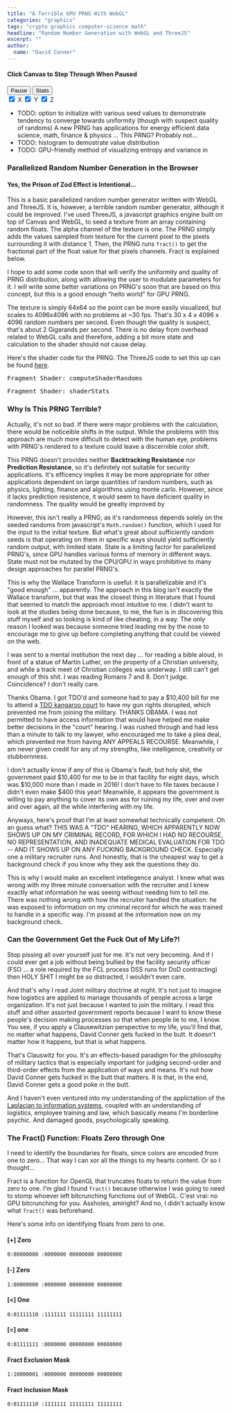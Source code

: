 ```yaml
---
title: "A Terrible GPU PRNG With WebGL"
categories: "graphics"
tags: "crypto graphics computer-science math"
headline: "Random Number Generation with WebGL and ThreeJS"
excerpt: ""
author:
  name: "David Conner"
---
```


#### Click Canvas to Step Through When Paused

<div class="row">
  <div class="col-sm-3 col-xs-6">
    <button id="btn-pause" class="btn btn-default" onclick="togglePause()">Pause</button>
    <button id="btn-stats" class="btn btn-default" onclick="toggleStats()">Stats</button>
  </div>
</div>

<div class="row">
  <div class="col-sm-3 col-xs-6">
    <label class="checkbox-inline">
      <input type="checkbox" id="chk-random-variable-1" checked onclick="changeStatsDisplayVars()"> X
    </label>
    <label class="checkbox-inline">
      <input type="checkbox" id="chk-random-variable-2" checked onclick="changeStatsDisplayVars()"> Y
    </label>
    <label class="checkbox-inline">
      <input type="checkbox" id="chk-random-variable-3" checked onclick="changeStatsDisplayVars()"> Z
    </label>
  </div>
</div>

- TODO: option to initialize with various seed values to demonstrate
  tendency to converge towards uniformity (though with suspect
  quality of randoms) A new PRNG has applications for energy efficient
  data science, math, finance & physics ... This PRNG? Probably not...
- TODO: histogram to demostrate value distribution
- TODO: GPU-friendly method of visualizing entropy and variance in

### Parallelized Random Number Generation in the Browser

#### Yes, the Prison of Zod Effect is Intentional...

This is a basic parallelized random number generator written with
WebGL and ThreeJS. It is, however, a terrible random number generator,
although it could be improved. I've used ThreeJS, a javascript
graphics engine built on top of Canvas and WebGL, to seed a texture
from an array containing random floats.  The alpha channel of the
texture is one. The PRNG simply adds the values sampled from texture
for the current pixel to the pixels surrounding it with distance 1.
Then, the PRNG runs `fract()` to get the fractional part of the float
value for that pixels channels. Fract is explained below.

I hope to add some code soon that will verify the uniformity and
quality of PRNG distribution, along with allowing the user to modulate
parameters for it.  I will write some better variations on PRNG's soon
that are based on this concept, but this is a good enough "hello
world" for GPU PRNG.

The texture is simply 64x64 so the point can be more easily
visualized, but scales to 4096x4096 with no problems at ~30 fps.
That's 30 x 4 x 4096 x 4096 random numbers per second.  Even though
the quality is suspect, that's about 2 Gigarands per second.  There is
no delay from overhead related to WebGL calls and therefore, adding a
bit more state and calculation to the shader should not cause delay.

Here's the shader code for the PRNG. The ThreeJS code to set this up
can be found [here](/js/3d/2017-01-04-webgl-gpu-prng.js).

<pre class="highlight">Fragment Shader: computeShaderRandoms<code id="codeComputeShaderRandoms"></code></pre>
<pre class="highlight">Fragment Shader: shaderStats<code id="codeShaderStats"></code></pre>

### Why Is This PRNG Terrible?

Actually, it's not so bad. If there were major problems with the
calculation, there would be noticeible shifts in the output. While the
problems with this approach are much more difficult to detect with the
human eye, problems with PRNG's rendered to a texture could leave a
discernible color shift.

This PRNG doesn't provides neither **Backtracking Resistance** nor
**Prediction Resistance**, so it's definitely not suitable for security
applications. It's efficency implies it may be more appropriate for
other applications dependent on large quantities of random numbers, such
as physics, lighting, finance and algorithms using monte carlo. However,
since it lacks prediction resistence, it would seem to have deficient
quality in randomness. The quality would be greatly improved by

However, this isn't really a PRNG, as it's randomness depends solely
on the seeded randoms from javascript's `Math.random()` function,
which I used for the input to the initial texture. But what's great
about sufficiently random seeds is that operating on them in specific
ways should yield sufficiently random output, with limited
state. State is a limiting factor for parallelized PRNG's, since GPU
handles various forms of memory in different ways. State must not be
mutated by the CPU/GPU in ways prohibitive to many design approaches
for parallel PRNG's.

This is why the Wallace Transform is useful: it is parallelizable and
it's "good enough" ... apparently. The approach in this blog isn't
exactly the Wallace transform, but that was the closest thing in
literature that I found that seemed to match the approach most
intuitive to me. I didn't want to look at the studies being done
because, to me, the fun is in discovering this stuff myself and so
looking is kind of like cheating, in a way. The only reason I looked
was because someone tried leading me by the nose to encourage me to
give up before completing anything that could be viewed on the web.

I was sent to a mental institution the next day ... for reading a
bible aloud, in front of a statue of Martin Luther, on the property of
a Christian university, and while a track meet of Christian colleges
was underway. I still can't get enough of this shit. I was reading
Romans 7 and 8. Don't judge. Coincidence? I don't really care.

Thanks Obama. I got TDO'd and someone had to pay a $10,400 bill for me
to attend a
[TDO kangaroo court](https://vacode.org/2016/37.2/3/8/4/37.2-809/) to
have my gun rights disrupted, which prevented me from joining the
military. THANKS OBAMA. I was not permitted to have access information
that would have helped me make better decisions in the "court"
hearing. I was rushed through and had less than a minute to talk to my
lawyer, who encouraged me to take a plea deal, which prevented me from
having ANY APPEALS RECOURSE.  Meanwhile, I am never given credit for
any of my strengths, like intelligence, creativity or stubbornness.

I don't actually know if any of this is Obama's fault, but holy shit,
the government paid $10,400 for me to be in that facility for eight
days, which was $10,000 more than I made in 2016! I don't have to file
taxes because I didn't even make $400 this year!  Meanwhile, it
appears the government is willing to pay anything to cover its own ass
for ruining my life, over and over and over again, all the while
interfering with my life.

Anyways, here's proof that I'm at least somewhat technically
competent. Oh an guess what? THIS WAS A "TDO" HEARING, WHICH
APPARENTLY NOW SHOWS UP ON MY CRIMINAL RECORD, FOR WHICH I HAD NO
RECOURSE, NO REPRESENTATION, AND INADEQUATE MEDICAL EVALUATION FOR TDO
-- AND IT SHOWS UP ON ANY FUCKING BACKGROUND CHECK.  Especially one a
military recruiter runs. And honestly, that is the cheapest way to get
a background check if you know why they ask the questions they do.

This is why I would make an excellent intellegence analyst. I knew
what was wrong with my three minute conversation with the recruiter
and I knew exactly what information he was seeing without needing him
to tell me. There was nothing wrong with how the recruiter handled the
situation: he was exposed to information on my criminal record for
which he was trained to handle in a specific way. I'm pissed at the
information now on my background check.

### Can the Government Get the Fuck Out of My Life?!

Stop pissing all over yourself just for me. It's not very becoming.
And if I could ever get a job without being bullied by the facility
security officer (FSO ... a role required by the FCL process DSS runs
for DoD contracting) then HOLY SHIT I might be so distracted, I
wouldn't even care.

And that's why I read Joint military doctrine at night. It's not just
to imagine how logistics are applied to manage thousands of people
across a large organization. It's not just because I wanted to join
the military. I read this stuff and other assorted government reports
because I want to know these people's decision making processes so
that when people lie to me, I know. You see, if you apply a
Clausewitzian perspective to my life, you'll find that, no matter what
happens, David Conner gets fucked in the butt. It doesn't matter how
it happens, but that is what happens.

That's Clauswitz for you. It's an effects-based paradigm for the
philosophy of military tactics that is especially important for
judging second-order and third-order effects from the application of
ways and means. It's not how David Conner gets fucked in the butt
that matters. It is that, in the end, David Conner gets a good poke
in the butt.

And I haven't even ventured into my understanding of the applictation
of the
[Laplacian to information systems](https://github.com/dcunited001/dcunited001.github.io/blob/sources/_drafts/facets-of-greatness-systems-theory.md),
coupled with an understanding of logistics, employee training and law,
which basically means I'm borderline psychic. And damaged goods,
psychologically speaking.

<script type="x-shader/x-fragment" id="computeShaderRandoms">
  uniform float randomStepSeed;

  void main() {
    vec2 uv = gl_FragCoord.xy / resolution.xy;
    vec4 texel = texture2D(varRandom, uv);

    vec2 texelCoords[4];
    texelCoords[0] = mod(gl_FragCoord.xy + vec2( 0.0, -1.0), resolution.xy) / resolution.xy;
    texelCoords[1] = mod(gl_FragCoord.xy + vec2( 1.0,  0.0), resolution.xy) / resolution.xy;
    texelCoords[2] = mod(gl_FragCoord.xy + vec2( 0.0,  1.0), resolution.xy) / resolution.xy;
    texelCoords[3] = mod(gl_FragCoord.xy + vec2(-1.0,  1.0), resolution.xy) / resolution.xy;

    vec4 texels[4];
    texels[0] = texture2D(varRandom, texelCoords[0]);
    texels[1] = texture2D(varRandom, texelCoords[1]);
    texels[2] = texture2D(varRandom, texelCoords[2]);
    texels[3] = texture2D(varRandom, texelCoords[3]);

    // multiply by primes and add/subract to counter a binary-additive color-shift...
    // - binary addition is simply a recursive bitwise xor + bitshift, which means that
    //   the probability of a change in leading digits is correlated to the number
    //   and position of sequential zeros. this makes it a bit harder to change one
    //   side or the other with simply additive functions...
    //   - the reasoning behind this is the same as why magnitude metrics (seismic, etc)
    //     are more likely to lead with a one or a lower digit than a higher digit.
    // - if i could xor, i wouldn't need this.
    // - also added a random seed,
    //   - it's the same for each step. that's not idea, but with bitcrunching functions,
    //     i can mix the numbers and seed(s) more randomly

    vec4 newTexel = fract(3.0 * texel -
      fract(5.0  * texels[0]) +
      fract(7.0  * texels[1]) -
      fract(11.0 * texels[2]) +
      fract(13.0 * texels[3] * randomStepSeed));

    gl_FragColor = vec4(newTexel.x, newTexel.y, newTexel.z, 1.0);
  }</script>

<script type="x-shader/x-fragment" id="shaderStats">
  uniform float showVariables;

  void main() {
    vec2 uv = gl_FragCoord.xy / resolution.xy;
    vec4 texels[ballArea];
    vec4 texelSum = vec4(0.0, 0.0, 0.0, 0.0);

    for (int i=0; i < ballSize; i++) {
      for (int j=0; j < ballSize; j++) {
        // a neighborhood w/ ball indexed down & right is mostly equivalent
        vec2 texelCoords = fract((gl_FragCoord.xy + vec2(i,j)) /resolution.xy);
        texels[i * ballSize + j] = texture2D(varRandom, texelCoords);
        texelSum = texelSum + texels[i * ballSize + j];
      }
    }

    vec4 texel = texelSum / vec4(ballArea, ballArea, ballArea, ballArea);
    bool showX = mod(showVariables, 2.0) < 1.0;
    bool showY = mod(showVariables, 3.0) < 1.0;
    bool showZ = mod(showVariables, 5.0) < 1.0;

    //showX = true;
    //showY = false;
    //showZ = false;

    // bitmask (additive) is a group parallel to n-coprimes (multiplicative)
    // - something i explored as a kid, encoding values with a kind of prime-binary
    // - i explored this because i didn't understand how Assembler could process/encode
    //   values *and* instructions in total binary. this was before i had ever
    //   programmed.
    // - OMFG WHY ARE BITMASKING OPS NOT INCLUDED IN WEBGL?
    gl_FragColor = vec4(0.0, 0.0, 0.0, 0.0);

    if (showX) {
      gl_FragColor.x = texel.x;
    } else {
      // TODO: mix texel value to appear more grey
      //gl_FragColor.x = 0.5;
    }

    if (showY) {
      gl_FragColor.y = texel.y;
    } else {
      //gl_FragColor.y = 0.5;
    }

    if (showZ) {
      gl_FragColor.z = texel.z;
    } else {
      //gl_FragColor.z = 0.5;
    }

    gl_FragColor.w = texel.w;
  }</script>

<script type="x-shader/x-fragment" id="shaderEntropyBool">
  void main() {

    // should return the 2d texture coord,
    // - but scaled properly for the 3rd dimension
    float numEvents = entropyDistEventOutcomes;
    numEvents = 4.0;

    vec2 texelUV = gl_FragCoord.xy / resolution.xy;
    vec4 texel = texture2D(varRandom, texelUV);
    texel = vec4(floor(texel * numEvents).xyz, texel.w);

    vec2 res = vec2(entropyDistEventOutcomes * resolution.x, resolution.y);
    vec2 uv = gl_FragCoord.xy / res;
    //float xzOffset = fract(uv.x * numEvents);
    float xzOffset = fract(uv.x * numEvents);

    //float xzOffset = float(int(u.x * numEvents) / int(numEvents)), numEvents);

    // there should be one pixel set to 'true' per x-z segment
    gl_FragColor.x = (xzOffset == texel.x ? 1.0 : 0.0);
    gl_FragColor.y = (xzOffset == texel.y ? 1.0 : 0.0);
    gl_FragColor.z = (xzOffset == texel.z ? 1.0 : 0.0);

    gl_FragColor.x = xzOffset;
    gl_FragColor.w = 1.0;
    //vec4 texels[];
  }
</script>


<script type="x-shader/x-fragment" id="shaderEntropyDist">
  void main() {
    gl_FragColor = vec4(0.0, 0.0, 0.0, 0.0);
  }
</script>

<script type="x-shader/x-fragment" id="shaderEntropy">
  uniform float showVariables;

  void main() {
    vec2 res = vec2(entropyDistEventOutcomes * resolution.x, resolution.y);
    vec2 uv = gl_FragCoord.xy / res;

    gl_FragColor = vec4(uv, 0.0, 0.0);
    //gl_FragColor = vec4(0.0, 0.0, 0.0, 0.0);
  }
</script>


### The Fract() Function: Floats Zero through One

I need to identify the boundaries for floats, since colors are encoded
from one to zero... That way I can xor all the things to my hearts
content. Or so I thought...

Fract is a function for OpenGL that truncates floats to return the
value from zero to one. I'm glad I found `fract()` because otherwise I
was going to need to stomp whoever left bitcrunching functions out of
WebGL.  C'est vrai: no GPU bitcrunching for you. Assholes, amiright?
And no, I didn't actually know what `fract()` was beforehand.

Here's some info on identifying floats from zero to one.

#### [+] Zero

```
0:00000000 :0000000 00000000 00000000
```

#### [-] Zero

```
1:00000000 :0000000 00000000 00000000
```

#### [<] One

```
0:01111110 :1111111 11111111 11111111
```

#### [=] one

```
0:01111111 :0000000 00000000 00000000
```

#### Fract Exclusion Mask

```
1:10000001 :0000000 00000000 00000000
```

#### Fract Inclusion Mask

```
0:01111110 :1111111 11111111 11111111
```

<script src="/js/three/GPUComputeRenderer.js" type="text/javascript"></script>
<script src="/js/3d/2017-01-04-webgl-gpu-prng.js" type="text/javascript"></script>

<script type="text/javascript">
  function pasteShaderToCodeBlock(shaderId, codeBlockId) {
    var shaderCode = document.getElementById(shaderId).textContent;
    var codeBlock = document.getElementById(codeBlockId);
    codeBlock.innerHTML = shaderCode;
    hljs.highlightBlock(codeBlock);
  }

  pasteShaderToCodeBlock('computeShaderRandoms', 'codeComputeShaderRandoms');
  pasteShaderToCodeBlock('shaderStats', 'codeShaderStats');
</script>
